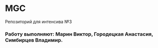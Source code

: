 # MGC
Репозиторий для интенсива №3
### Работу выполняют: Марин Виктор, Городецкая Анастасия, Симбирцев Владимир.
